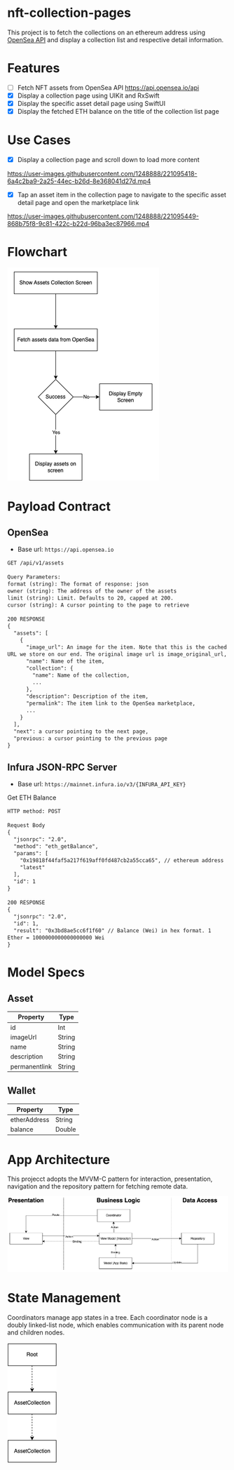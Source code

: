 # nft-collection-pages
This project is to fetch the collections on an ethereum address using [OpenSea API](https://docs.opensea.io/reference#getting-assets) and display a collection list and respective detail information.

# Features
- [ ] Fetch NFT assets from OpenSea API https://api.opensea.io/api
- [x] Display a collection page using UIKit and RxSwift
- [x] Display the specific asset detail page using SwiftUI
- [x] Display the fetched ETH balance on the title of the collection list page

# Use Cases
- [x] Display a collection page and scroll down to load more content

https://user-images.githubusercontent.com/1248888/221095418-6a4c2ba9-2a25-44ec-b26d-8e368041d27d.mp4

- [x] Tap an asset item in the collection page to navigate to the specific asset detail page and open the marketplace link

https://user-images.githubusercontent.com/1248888/221095449-868b75f8-9c81-422c-b22d-96ba3ec87966.mp4

# Flowchart
![Flowchart](NFTCollectionFlowchart.png)

# Payload Contract
## OpenSea
- Base url: `https://api.opensea.io`

```
GET /api/v1/assets

Query Parameters:
format (string): The format of response: json
owner (string): The address of the owner of the assets
limit (string): Limit. Defaults to 20, capped at 200.
cursor (string): A cursor pointing to the page to retrieve

200 RESPONSE
{
  "assets": [
    {
      "image_url": An image for the item. Note that this is the cached URL we store on our end. The original image url is image_original_url,
      "name": Name of the item,
      "collection": {
        "name": Name of the collection,
        ...
      },
      "description": Description of the item,
      "permalink": The item link to the OpenSea marketplace,
      ...
    }
  ],
  "next": a cursor pointing to the next page,
  "previous: a cursor pointing to the previous page
}
```

## Infura JSON-RPC Server
- Base url: `https://mainnet.infura.io/v3/{INFURA_API_KEY}`

Get ETH Balance

```
HTTP method: POST

Request Body
{
  "jsonrpc": "2.0",
  "method": "eth_getBalance",
  "params": [
    "0x19818f44faf5a217f619aff0fd487cb2a55cca65", // ethereum address
    "latest"
  ],
  "id": 1
}

200 RESPONSE
{
  "jsonrpc": "2.0",
  "id": 1,
  "result": "0x3bd8ae5cc6f1f60" // Balance (Wei) in hex format. 1 Ether = 1000000000000000000 Wei
}
```

# Model Specs
## Asset
| Property | Type |
| ----- | ----- |
| id | Int |
| imageUrl | String |
| name | String |
| description | String |
| permanentlink | String |

## Wallet
| Property | Type |
| ----- | ----- |
| etherAddress | String |
| balance | Double |

# App Architecture
This projecct adopts the MVVM-C pattern for interaction, presentation, navigation and the repository pattern for fetching remote data.

![Architecture](NFTCollectionArchitecture.png)

# State Management
Coordinators manage app states in a tree. Each coordinator node is a doubly linked-list node, which enables communication with its parent node and children nodes.

![State Management](NFTCollectionStateManagement.png)

